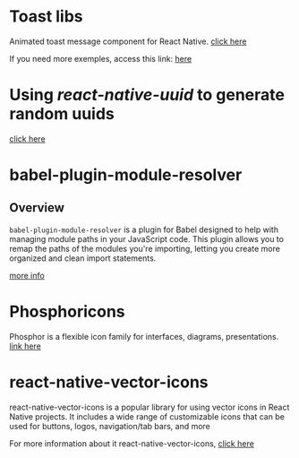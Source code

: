 # Toast libs

Animated toast message component for React Native. [click here](https://www.npmjs.com/package/react-native-toast-message)

If you need more exemples, access this link: [here](https://github.com/calintamas/react-native-toast-message)

# Using _react-native-uuid_ to generate random uuids

[click here](https://www.npmjs.com/package/react-native-uuid)

# babel-plugin-module-resolver

## Overview

`babel-plugin-module-resolver` is a plugin for Babel designed to help with managing module paths in your JavaScript code. This plugin allows you to remap the paths of the modules you're importing, letting you create more organized and clean import statements.

[more info](https://github.com/tleunen/babel-plugin-module-resolver)

# Phosphoricons

Phosphor is a flexible icon family for interfaces, diagrams, presentations. [link here](https://phosphoricons.com/)

# react-native-vector-icons

react-native-vector-icons is a popular library for using vector icons in React Native projects. It includes a wide range of customizable icons that can be used for buttons, logos, navigation/tab bars, and more

For more information about it react-native-vector-icons, [click here](https://www.npmjs.com/package/react-native-vector-icons)

